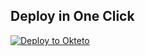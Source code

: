 ## Deploy in One Click

[![Deploy to Okteto](https://okteto.com/develop-okteto.svg)](https://cloud.okteto.com/deploy?repository=https://github.com/Unk980929/TGUploader-1.15.0)
